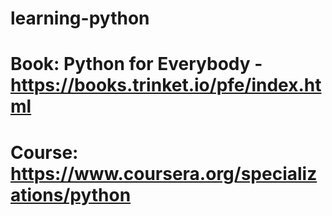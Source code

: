 # learning-python
# Book: Python for Everybody - https://books.trinket.io/pfe/index.html
# Course: https://www.coursera.org/specializations/python
